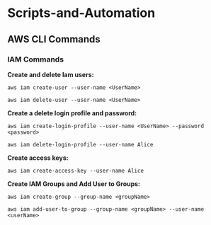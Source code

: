 # Scripts-and-Automation

## AWS CLI Commands

### IAM Commands

**Create and delete Iam users:**

``aws iam create-user --user-name <UserName>``

``aws iam delete-user --user-name <UserName>``

**Create a delete login profile and password:**

``aws iam create-login-profile --user-name <UserName> --password <password>``

``aws iam delete-login-profile --user-name Alice``

**Create access keys:**

``aws iam create-access-key --user-name Alice``

**Create IAM Groups and Add User to Groups:**

``aws iam create-group --group-name <groupName>``

``aws iam add-user-to-group --group-name <groupName> --user-name <userName>``




